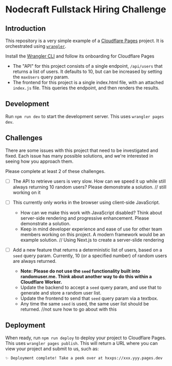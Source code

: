 # Nodecraft Fullstack Hiring Challenge

## Introduction
This repository is a very simple example of a [Cloudflare Pages](https://pages.cloudflare.com/) project. It is orchestrated using [`wrangler`](https://developers.cloudflare.com/workers/wrangler/).

Install the [Wrangler CLI](https://developers.cloudflare.com/pages/platform/direct-upload/#wrangler-cli) and follow its onboarding for Cloudflare Pages

- The "API" for this project consists of a single endpoint, `/api/users` that returns a list of users. It defaults to 10, but can be increased by setting the `maxUsers` query param.
- The frontend for this project is a single index.html file, with an attached `index.js` file. This queries the endpoint, and then renders the results.

## Development

Run `npm run dev` to start the development server. This uses `wrangler pages dev`.

## Challenges

There are some issues with this project that need to be investigated and fixed. Each issue has many possible solutions, and we're interested in seeing how you approach them.

Please complete at least 2 of these challenges.

- [ ] The API to retrieve users is very slow. How can we speed it up while still always returning 10 random users? Please demonstrate a solution. // still working on it

- [ ] This currently only works in the browser using client-side JavaScript.
	- How can we make this work with JavaScript disabled? Think about server-side rendering and progressive enhancement. Please demonstrate a solution.
	- Keep in mind developer experience and ease of use for other team members working on this project. A modern framework would be an example solution. // Using Next.js to create a server-slide rendering

- [ ] Add a new feature that returns a deterministic list of users, based on a `seed` query param. Currently, 10 (or a specified number) of random users are always returned.
	- **Note: Please do not use the `seed` functionality built into randomuser.me. Think about another way to do this within a Cloudflare Worker.**
	- Update the backend to accept a `seed` query param, and use that to generate and store a random user list.
	- Update the frontend to send that `seed` query param via a textbox.
	- Any time the same `seed` is used, the same user list should be returned. //not sure how to go about with this

## Deployment

When ready, run `npm run deploy` to deploy your project to Cloudflare Pages. This uses `wrangler pages publish`. This will return a URL where you can view your project and submit to us, such as:
```
✨ Deployment complete! Take a peek over at hxxps://xxx.yyy.pages.dev
```
